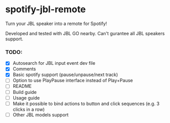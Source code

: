# spotify-jbl-remote

Turn your JBL speaker into a remote for Spotify!

Developed and tested with JBL GO nearby. Can't gurantee all JBL speakers support.

### TODO:
- [x] Autosearch for JBL input event dev file
- [x] Comments
- [x] Basic spotify support (pause/unpause/next track)
- [ ] Option to use PlayPause interface instead of Play+Pause
- [ ] README
- [ ] Build guide
- [ ] Usage guide
- [ ] Make it possible to bind actions to button and click sequences (e.g. 3 clicks in a row)
- [ ] Other JBL models support
